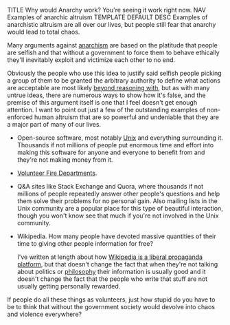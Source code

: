 TITLE Why would Anarchy work? You're seeing it work right now.
NAV Examples of anarchic altruism
TEMPLATE DEFAULT
DESC Examples of anarchistic altruism are all over our lives, but people still fear that anarchy would lead to total chaos.

Many arguments against [anarchism](anarchism) are based on the platitude that people are selfish and that without a government to force them to behave ethically they'll inevitably exploit and victimize each other to no end.

Obviously the people who use this idea to justify said selfish people picking a group of them to be granted the arbitrary authority to define what actions are acceptable are most likely [beyond reasoning with](/argument/evasion), but as with many untrue ideas, there are numerous ways to show how it's false, and the premise of this argument itself is one that I feel doesn't get enough attention. I want to point out just a few of the outstanding examples of non-enforced human altruism that are so powerful and undeniable that they are a major part of many of our lives.

* Open-source software, most notably [Unix](/computing/why_unix) and everything surrounding it. Thousands if not millions of people put enormous time and effort into making this software for anyone and everyone to benefit from and they're not making money from it.

* <a rel="nofollow" href="https://en.wikipedia.org/wiki/Volunteer_fire_department">Volunteer Fire Departments</a>.

* Q&A sites like Stack Exchange and Quora, where thousands if not millions of people repeatedly answer other people's questions and help them solve their problems for no personal gain. Also mailing lists in the Unix community are a popular place for this type of beautiful interaction, though you won't know see that much if you're not involved in the Unix community.

* Wikipedia. How many people have devoted massive quantities of their time to giving other people information for free?

	I've written at length about how [Wikipedia is a liberal propaganda platform](wikipedia_bias), but that doesn't change the fact that when they're not talking about politics or [philosophy](/argument/philosophy) their information is usually good and it doesn't change the fact that the people who write that stuff are not usually getting personally rewarded.

If people do all these things as volunteers, just how stupid do you have to be to think that without the government society would devolve into chaos and violence everywhere?
